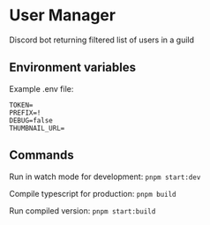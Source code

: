 # User Manager
Discord bot returning filtered list of users in a guild

## Environment variables
Example .env file:
```
TOKEN=
PREFIX=!
DEBUG=false
THUMBNAIL_URL=
```

## Commands
Run in watch mode for development:
`pnpm start:dev`

Compile typescript for production:
`pnpm build`

Run compiled version:
`pnpm start:build`
